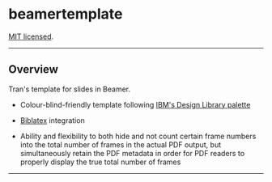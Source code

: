 # beamertemplate

[MIT licensed](https://github.com/PaulTran47/beamertemplate/blob/main/LICENCE.md).

---

## Overview

Tran's template for slides in Beamer.

* Colour-blind-friendly template following [IBM's Design Library palette](https://davidmathlogic.com/colorblind/)

* [Biblatex](https://ctan.org/pkg/biblatex) integration

* Ability and flexibility to both hide and not count certain frame numbers into
the total number of frames in the actual PDF output, but simultaneously retain
the PDF metadata in order for PDF readers to properly display the true total
number of frames

---
